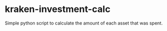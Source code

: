 # kraken-investment-calc
Simple python script to calculate the amount of each asset that was spent.
